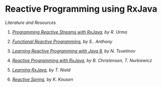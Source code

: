 # Reactive Programming using RxJava

*Literature and Resources*

1. *[Programming Reactive Streams with
   RxJava](https://www.safaribooksonline.com/library/view/programming-reactive-streams/9781491990285/),
   by R. Urma*

2. *[Functional Reactive
   Programming](https://www.safaribooksonline.com/library/view/functional-reactive-programming/9781633430105/),
   by S.. Anthony*

3. *[Learning Reactive Programming with Java
   8](https://www.safaribooksonline.com/library/view/learning-reactive-programming/9781785288722/),
   by N. Tsvetinov*

4. *[Reactive Programming with
   RxJava](https://www.safaribooksonline.com/library/view/reactive-programming-with/9781491931646/),
   by B. Christensen, T. Nurkiewicz*

5. *[Learning
   RxJava](https://www.safaribooksonline.com/library/view/learning-rxjava/9781787120426/),
   by T. Nield*

6. *[Reactive
   Spring](https://www.safaribooksonline.com/library/view/reactive-spring/9781492025733/),
   by K. Kousen*
